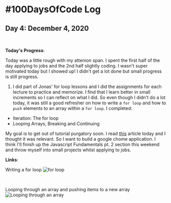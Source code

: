 # #100DaysOfCode Log

## Day 4: December 4, 2020
<br>

**Today's Progress**:

Today was a little rough with my attenion span. I spent the first half of the day applying to jobs and the 2nd half slightly coding. I wasn't super motivated today but I showed up! I didn't get a lot done but small progress is still progress.

1. I did part of Jonas' for loop lessons and I did the assignments for each lecture to practice and memorize. I find that I learn better in small increments so I can reflect on what I did. So even though I didn't do a lot today, it was still a good refresher on how to write a  ```for loop``` and how to ```push``` elements to an array within a ```for loop```. I completed:
* Iteration: The for loop
* Looping Arrays, Breaking and Continuing

My goal is to get out of tutorial purgatory soon. I read [this](https://www.freecodecamp.org/news/escape-tutorial-purgatory/?ref=jonas.io) article today and I thought it was relevant. So I want to build a google chome application. I think I'll finish up the Javascript Fundamentals pt. 2 section this weekend and throw myself into small projects whilst applying to jobs.

**Links**: 

Writing a for loop
![for loop](https://i.imgur.com/6VUPSfS.png)

<br>

Looping through an array and pushing items to a new array
![Looping through an array](https://i.imgur.com/kYe4suN.png)
